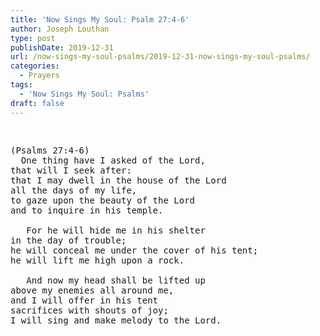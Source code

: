 ```yaml
---
title: 'Now Sings My Soul: Psalm 27:4-6'
author: Joseph Louthan
type: post
publishDate: 2019-12-31
url: /now-sings-my-soul-psalms/2019-12-31-now-sings-my-soul-psalms/
categories:
  - Prayers
tags:
  - 'Now Sings My Soul: Psalms'
draft: false
---
```

<pre>
<div style="font-variant: small-caps;"></div>
</pre>

<pre>
(Psalms 27:4-6)
  One thing have I asked of the Lord,
that will I seek after:
that I may dwell in the house of the Lord
all the days of my life,
to gaze upon the beauty of the Lord
and to inquire in his temple.

   For he will hide me in his shelter
in the day of trouble;
he will conceal me under the cover of his tent;
he will lift me high upon a rock.

   And now my head shall be lifted up
above my enemies all around me,
and I will offer in his tent
sacrifices with shouts of joy;
I will sing and make melody to the Lord.

 </pre>

